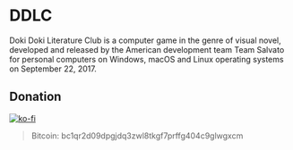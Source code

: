 # DDLC
Doki Doki Literature Club is a computer game in the genre of visual novel, developed and released by the American development team Team Salvato for personal computers on Windows, macOS and Linux operating systems on September 22, 2017.

## Donation
[![ko-fi](https://ko-fi.com/img/githubbutton_sm.svg)](https://ko-fi.com/K3K77259H)

> Bitcoin: bc1qr2d09dpgjdq3zwl8tkgf7prffg404c9glwgxcm
